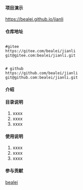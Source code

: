 #### 项目演示

https://bealei.github.io/jianli

#### 仓库地址

```shell

#gitee
https://gitee.com/bealei/jianli
git@gitee.com:bealei/jianli.git


# github
https://github.com/bealei/jianli
git@github.com:bealei/jianli.git

```

#### 介绍

#### 目录说明

1.  xxxx
2.  xxxx
3.  xxxx

#### 使用说明

1.  xxxx
2.  xxxx
3.  xxxx

#### 参与贡献

[bealei](https://blog.csdn.net/bealei)
